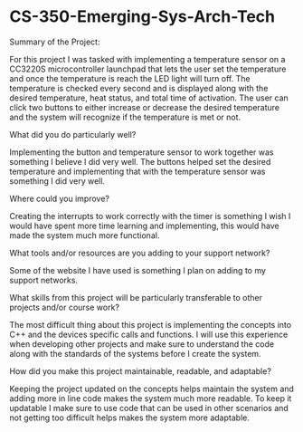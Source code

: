 # CS-350-Emerging-Sys-Arch-Tech

Summary of the Project:

For this project I was tasked with implementing a temperature sensor on a CC3220S microcontroller launchpad that lets the user set the temperature and once the temperature is reach the LED light will turn off. The temperature is checked every second and is displayed along with the desired temperature, heat status, and total time of activation. The user can click two buttons to either increase or decrease the desired temperature and the system will recognize if the temperature is met or not. 

What did you do particularly well?

Implementing the button and temperature sensor to work together was something I believe I did very well. The buttons helped set the desired temperature and implementing that with the temperature sensor was something I did very well. 

Where could you improve?

Creating the interrupts to work correctly with the timer is something I wish I would have spent more time learning and implementing, this would have made the system much more functional. 

What tools and/or resources are you adding to your support network?

Some of the website I have used is something I plan on adding to my support networks. 

What skills from this project will be particularly transferable to other projects and/or course work?

The most difficult thing about this project is implementing the concepts into C++ and the devices specific calls and functions. I will use this experience when developing other projects and make sure to understand the code along with the standards of the systems before I create the system. 

How did you make this project maintainable, readable, and adaptable?

Keeping the project updated on the concepts helps maintain the system and adding more in line code makes the system much more readable. To keep it updatable I make sure to use code that can be used in other scenarios and not getting too difficult helps makes the system more adaptable.

